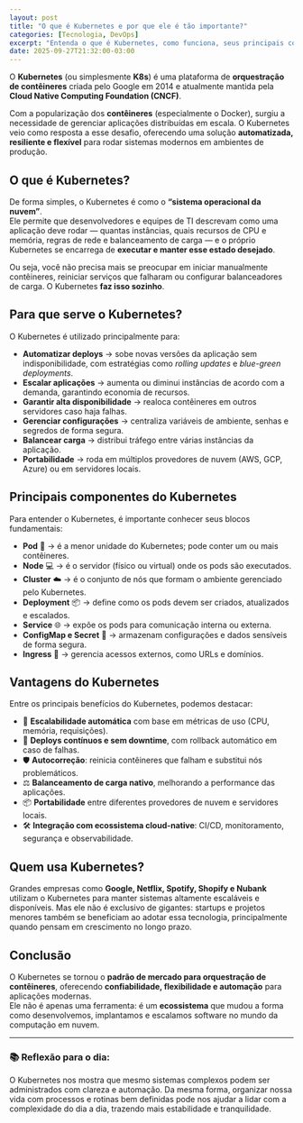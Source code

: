 ```yaml
---
layout: post
title: "O que é Kubernetes e por que ele é tão importante?"
categories: [Tecnologia, DevOps]
excerpt: "Entenda o que é Kubernetes, como funciona, seus principais componentes e por que ele se tornou a plataforma essencial de orquestração de contêineres no mundo moderno."
date: 2025-09-27T21:32:00-03:00
---
```


O **Kubernetes** (ou simplesmente **K8s**) é uma plataforma de **orquestração de contêineres** criada pelo Google em 2014 e atualmente mantida pela **Cloud Native Computing Foundation (CNCF)**.  

Com a popularização dos **contêineres** (especialmente o Docker), surgiu a necessidade de gerenciar aplicações distribuídas em escala. O Kubernetes veio como resposta a esse desafio, oferecendo uma solução **automatizada, resiliente e flexível** para rodar sistemas modernos em ambientes de produção.

## O que é Kubernetes?

De forma simples, o Kubernetes é como o **“sistema operacional da nuvem”**.  
Ele permite que desenvolvedores e equipes de TI descrevam como uma aplicação deve rodar — quantas instâncias, quais recursos de CPU e memória, regras de rede e balanceamento de carga — e o próprio Kubernetes se encarrega de **executar e manter esse estado desejado**.

Ou seja, você não precisa mais se preocupar em iniciar manualmente contêineres, reiniciar serviços que falharam ou configurar balanceadores de carga. O Kubernetes **faz isso sozinho**.

## Para que serve o Kubernetes?

O Kubernetes é utilizado principalmente para:

- **Automatizar deploys** → sobe novas versões da aplicação sem indisponibilidade, com estratégias como *rolling updates* e *blue-green deployments*.  
- **Escalar aplicações** → aumenta ou diminui instâncias de acordo com a demanda, garantindo economia de recursos.  
- **Garantir alta disponibilidade** → realoca contêineres em outros servidores caso haja falhas.  
- **Gerenciar configurações** → centraliza variáveis de ambiente, senhas e segredos de forma segura.  
- **Balancear carga** → distribui tráfego entre várias instâncias da aplicação.  
- **Portabilidade** → roda em múltiplos provedores de nuvem (AWS, GCP, Azure) ou em servidores locais.  

## Principais componentes do Kubernetes

Para entender o Kubernetes, é importante conhecer seus blocos fundamentais:

- **Pod** 🧩 → é a menor unidade do Kubernetes; pode conter um ou mais contêineres.  
- **Node** 💻 → é o servidor (físico ou virtual) onde os pods são executados.  
- **Cluster** ☁️ → é o conjunto de nós que formam o ambiente gerenciado pelo Kubernetes.  
- **Deployment** 📦 → define como os pods devem ser criados, atualizados e escalados.  
- **Service** 🌐 → expõe os pods para comunicação interna ou externa.  
- **ConfigMap e Secret** 🔑 → armazenam configurações e dados sensíveis de forma segura.  
- **Ingress** 🚪 → gerencia acessos externos, como URLs e domínios.  

## Vantagens do Kubernetes

Entre os principais benefícios do Kubernetes, podemos destacar:

- 🚀 **Escalabilidade automática** com base em métricas de uso (CPU, memória, requisições).  
- 🔄 **Deploys contínuos e sem downtime**, com rollback automático em caso de falhas.  
- 🛡️ **Autocorreção**: reinicia contêineres que falham e substitui nós problemáticos.  
- ⚖️ **Balanceamento de carga nativo**, melhorando a performance das aplicações.  
- 📦 **Portabilidade** entre diferentes provedores de nuvem e servidores locais.  
- 🛠️ **Integração com ecossistema cloud-native**: CI/CD, monitoramento, segurança e observabilidade.  

## Quem usa Kubernetes?

Grandes empresas como **Google, Netflix, Spotify, Shopify e Nubank** utilizam o Kubernetes para manter sistemas altamente escaláveis e disponíveis. Mas ele não é exclusivo de gigantes: startups e projetos menores também se beneficiam ao adotar essa tecnologia, principalmente quando pensam em crescimento no longo prazo.

## Conclusão

O Kubernetes se tornou o **padrão de mercado para orquestração de contêineres**, oferecendo **confiabilidade, flexibilidade e automação** para aplicações modernas.  
Ele não é apenas uma ferramenta: é um **ecossistema** que mudou a forma como desenvolvemos, implantamos e escalamos software no mundo da computação em nuvem.

---

### 📚 Reflexão para o dia: 
O Kubernetes nos mostra que mesmo sistemas complexos podem ser administrados com clareza e automação. Da mesma forma, organizar nossa vida com processos e rotinas bem definidas pode nos ajudar a lidar com a complexidade do dia a dia, trazendo mais estabilidade e tranquilidade.
